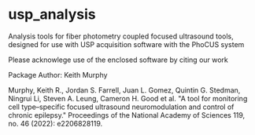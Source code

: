 # usp_analysis
Analysis tools for fiber photometry coupled focused ultrasound tools, designed for use with USP acquisition software with the PhoCUS system

Please acknowlege use of the enclosed software by citing our work

Package Author: Keith Murphy

Murphy, Keith R., Jordan S. Farrell, Juan L. Gomez, Quintin G. Stedman, Ningrui Li, Steven A. Leung, Cameron H. Good et al. "A tool for monitoring cell type–specific focused ultrasound neuromodulation and control of chronic epilepsy." Proceedings of the National Academy of Sciences 119, no. 46 (2022): e2206828119.
